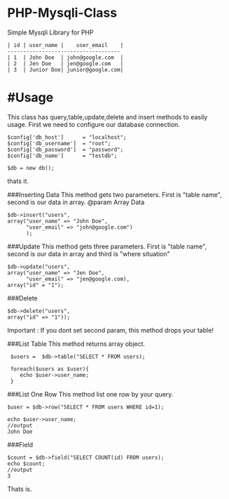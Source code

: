 PHP-Mysqli-Class
================

Simple Mysqli Library for PHP

    | id | user_name |    user_email    |
    ------------------------------------
    | 1  | John Doe  | john@google.com  |
    | 2  | Jen Doe   | jen@google.com   |
    | 3  | Junior Doe| junior@google.com|

#Usage
===============

This class has query,table,update,delete and insert methods to easily usage.
First we need to configure our database connection.

    $config['db_host']      = "localhost";
    $config['db_username']  = "root";
    $config['db_password']  = "password";
    $config['db_name']      = "testdb";

    $db = new db();
    
thats it.

###Inserting Data
This method gets two parameters. 
First is "table name", second is our data in array.
@param Array Data

    $db->insert("users", 
    array("user_name" => "John Doe",
          "user_email" => "john@google.com")
          );
    

###Update
This method gets three parameters.
First is "table name", second is our data in array and third is "where situation"

    $db->update("users", 
    array("user_name" => "Jen Doe",
          "user_email" => "jen@google.com),
    array("id" = "1");
    

###Delete

    $db->delete("users",
    array("id" => "1"));
    
Important : If you dont set second param, this method drops your table!

  
###List Table
This method returns array object.

     $users =  $db->table("SELECT * FROM users);
     
     foreach($users as $user){
        echo $user->user_name;
     }
     
    
###List One Row
This method list one row by your query.

    $user = $db->row("SELECT * FROM users WHERE id=1);
    
    echo $user->user_name;
    //output
    John Doe

###Field

    $count = $db->field("SELECT COUNT(id) FROM users);
    echo $count;
    //output
    3



Thats is.
